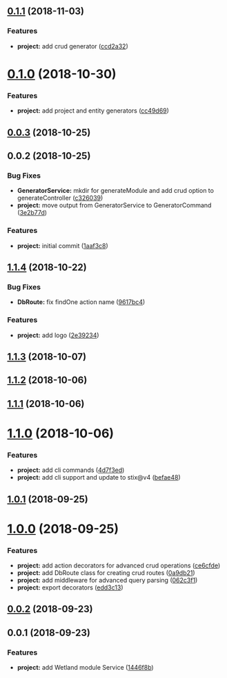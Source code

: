 <a name="0.1.1"></a>
## [0.1.1](https://github.com/SpoonX/stix-generator/compare/v0.1.0...v0.1.1) (2018-11-03)


### Features

* **project:** add crud generator ([ccd2a32](https://github.com/SpoonX/stix-generator/commit/ccd2a32))



<a name="0.1.0"></a>
# [0.1.0](https://github.com/SpoonX/stix-generator/compare/v0.0.3...v0.1.0) (2018-10-30)


### Features

* **project:** add project and entity generators ([cc49d69](https://github.com/SpoonX/stix-generator/commit/cc49d69))



<a name="0.0.3"></a>
## [0.0.3](https://github.com/SpoonX/stix-generator/compare/v0.0.2...v0.0.3) (2018-10-25)



<a name="0.0.2"></a>
## 0.0.2 (2018-10-25)


### Bug Fixes

* **GeneratorService:** mkdir for generateModule and add crud option to generateController ([c326039](https://github.com/SpoonX/stix-generator/commit/c326039))
* **project:** move output from GeneratorService to GeneratorCommand ([3e2b77d](https://github.com/SpoonX/stix-generator/commit/3e2b77d))


### Features

* **project:** initial commit ([1aaf3c8](https://github.com/SpoonX/stix-generator/commit/1aaf3c8))



<a name="1.1.4"></a>
## [1.1.4](https://github.com/SpoonX/stix-wetland/compare/v1.1.3...v1.1.4) (2018-10-22)


### Bug Fixes

* **DbRoute:** fix findOne action name ([9617bc4](https://github.com/SpoonX/stix-wetland/commit/9617bc4))


### Features

* **project:** add logo ([2e39234](https://github.com/SpoonX/stix-wetland/commit/2e39234))



<a name="1.1.3"></a>
## [1.1.3](https://github.com/SpoonX/stix-wetland/compare/v1.1.2...v1.1.3) (2018-10-07)



<a name="1.1.2"></a>
## [1.1.2](https://github.com/SpoonX/stix-wetland/compare/v1.1.1...v1.1.2) (2018-10-06)



<a name="1.1.1"></a>
## [1.1.1](https://github.com/SpoonX/stix-wetland/compare/v1.1.0...v1.1.1) (2018-10-06)



<a name="1.1.0"></a>
# [1.1.0](https://github.com/SpoonX/stix-wetland/compare/v1.0.1...v1.1.0) (2018-10-06)


### Features

* **project:** add cli commands ([4d7f3ed](https://github.com/SpoonX/stix-wetland/commit/4d7f3ed))
* **project:** add cli support and update to stix@v4 ([befae48](https://github.com/SpoonX/stix-wetland/commit/befae48))



<a name="1.0.1"></a>
## [1.0.1](https://github.com/SpoonX/stix-wetland/compare/v1.0.0...v1.0.1) (2018-09-25)



<a name="1.0.0"></a>
# [1.0.0](https://github.com/SpoonX/stix-wetland/compare/v0.0.2...v1.0.0) (2018-09-25)


### Features

* **project:** add action decorators for advanced crud operations ([ce6cfde](https://github.com/SpoonX/stix-wetland/commit/ce6cfde))
* **project:** add DbRoute class for creating crud routes ([0a9db21](https://github.com/SpoonX/stix-wetland/commit/0a9db21))
* **project:** add middleware for advanced query parsing ([062c3f1](https://github.com/SpoonX/stix-wetland/commit/062c3f1))
* **project:** export decorators ([edd3c13](https://github.com/SpoonX/stix-wetland/commit/edd3c13))



<a name="0.0.2"></a>
## [0.0.2](https://github.com/SpoonX/stix-wetland/compare/v0.0.1...v0.0.2) (2018-09-23)



<a name="0.0.1"></a>
## 0.0.1 (2018-09-23)


### Features

* **project:** add Wetland module Service ([1446f8b](https://github.com/SpoonX/stix-wetland/commit/1446f8b))



